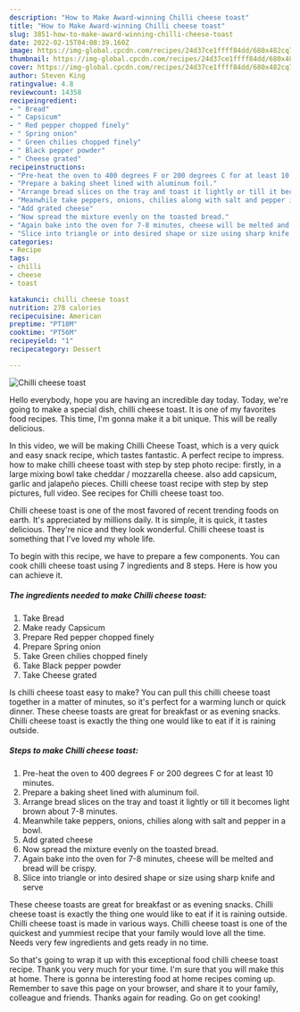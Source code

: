 ```yaml
---
description: "How to Make Award-winning Chilli cheese toast"
title: "How to Make Award-winning Chilli cheese toast"
slug: 3851-how-to-make-award-winning-chilli-cheese-toast
date: 2022-02-15T04:08:39.160Z
image: https://img-global.cpcdn.com/recipes/24d37ce1ffff84dd/680x482cq70/chilli-cheese-toast-recipe-main-photo.jpg
thumbnail: https://img-global.cpcdn.com/recipes/24d37ce1ffff84dd/680x482cq70/chilli-cheese-toast-recipe-main-photo.jpg
cover: https://img-global.cpcdn.com/recipes/24d37ce1ffff84dd/680x482cq70/chilli-cheese-toast-recipe-main-photo.jpg
author: Steven King
ratingvalue: 4.8
reviewcount: 14358
recipeingredient:
- " Bread"
- " Capsicum"
- " Red pepper chopped finely"
- " Spring onion"
- " Green chilies chopped finely"
- " Black pepper powder"
- " Cheese grated"
recipeinstructions:
- "Pre-heat the oven to 400 degrees F or 200 degrees C for at least 10 minutes."
- "Prepare a baking sheet lined with aluminum foil."
- "Arrange bread slices on the tray and toast it lightly or till it becomes light brown about 7-8 minutes."
- "Meanwhile take peppers, onions, chilies along with salt and pepper in a bowl."
- "Add grated cheese"
- "Now spread the mixture evenly on the toasted bread."
- "Again bake into the oven for 7-8 minutes, cheese will be melted and bread will be crispy."
- "Slice into triangle or into desired shape or size using sharp knife and serve"
categories:
- Recipe
tags:
- chilli
- cheese
- toast

katakunci: chilli cheese toast 
nutrition: 278 calories
recipecuisine: American
preptime: "PT18M"
cooktime: "PT56M"
recipeyield: "1"
recipecategory: Dessert

---
```



![Chilli cheese toast](https://img-global.cpcdn.com/recipes/24d37ce1ffff84dd/680x482cq70/chilli-cheese-toast-recipe-main-photo.jpg)

Hello everybody, hope you are having an incredible day today. Today, we're going to make a special dish, chilli cheese toast. It is one of my favorites food recipes. This time, I'm gonna make it a bit unique. This will be really delicious.

In this video, we will be making Chilli Cheese Toast, which is a very quick and easy snack recipe, which tastes fantastic. A perfect recipe to impress. how to make chilli cheese toast with step by step photo recipe: firstly, in a large mixing bowl take cheddar / mozzarella cheese. also add capsicum, garlic and jalapeño pieces. Chilli cheese toast recipe with step by step pictures, full video. See recipes for Chilli cheese toast too.

Chilli cheese toast is one of the most favored of recent trending foods on earth. It's appreciated by millions daily. It is simple, it is quick, it tastes delicious. They're nice and they look wonderful. Chilli cheese toast is something that I've loved my whole life.


To begin with this recipe, we have to prepare a few components. You can cook chilli cheese toast using 7 ingredients and 8 steps. Here is how you can achieve it.

<!--inarticleads1-->

##### The ingredients needed to make Chilli cheese toast:

1. Take  Bread
1. Make ready  Capsicum
1. Prepare  Red pepper chopped finely
1. Prepare  Spring onion
1. Take  Green chilies chopped finely
1. Take  Black pepper powder
1. Take  Cheese grated


Is chilli cheese toast easy to make? You can pull this chilli cheese toast together in a matter of minutes, so it&#39;s perfect for a warming lunch or quick dinner. These cheese toasts are great for breakfast or as evening snacks. Chilli cheese toast is exactly the thing one would like to eat if it is raining outside. 

<!--inarticleads2-->

##### Steps to make Chilli cheese toast:

1. Pre-heat the oven to 400 degrees F or 200 degrees C for at least 10 minutes.
1. Prepare a baking sheet lined with aluminum foil.
1. Arrange bread slices on the tray and toast it lightly or till it becomes light brown about 7-8 minutes.
1. Meanwhile take peppers, onions, chilies along with salt and pepper in a bowl.
1. Add grated cheese
1. Now spread the mixture evenly on the toasted bread.
1. Again bake into the oven for 7-8 minutes, cheese will be melted and bread will be crispy.
1. Slice into triangle or into desired shape or size using sharp knife and serve


These cheese toasts are great for breakfast or as evening snacks. Chilli cheese toast is exactly the thing one would like to eat if it is raining outside. Chilli cheese toast is made in various ways. Chilli cheese toast is one of the quickest and yummiest recipe that your family would love all the time. Needs very few ingredients and gets ready in no time. 

So that's going to wrap it up with this exceptional food chilli cheese toast recipe. Thank you very much for your time. I'm sure that you will make this at home. There is gonna be interesting food at home recipes coming up. Remember to save this page on your browser, and share it to your family, colleague and friends. Thanks again for reading. Go on get cooking!
